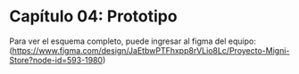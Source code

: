 # Capítulo 04: Prototipo
Para ver el esquema completo, puede ingresar al figma del equipo: (https://www.figma.com/design/JaEtbwPTFhxpp8rVLio8Lc/Proyecto-Migni-Store?node-id=593-1980)
